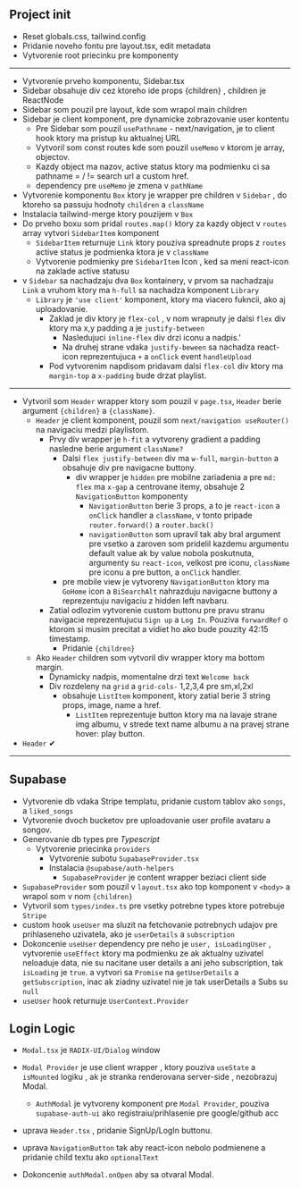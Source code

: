 ## Project init

- Reset globals.css, tailwind.config
- Pridanie noveho fontu pre layout.tsx, edit metadata
- Vytvorenie root priecinku pre komponenty

---

- Vytvorenie prveho komponentu, Sidebar.tsx
- Sidebar obsahuje div cez ktoreho ide props {children} , children je ReactNode
- Sidebar som pouzil pre layout, kde som wrapol main children
- Sidebar je client komponent, pre dynamicke zobrazovanie user kontentu
  - Pre Sidebar som pouzil `usePathname` - next/navigation, je to client hook ktory ma pristup ku aktualnej URL
  - Vytvoril som const routes kde som pouzil `useMemo` v ktorom je array, objectov.
  - Kazdy object ma nazov, active status ktory ma podmienku ci sa pathname = / != search url a custom href.
  - dependency pre `useMemo` je zmena v `pathName`
- Vytvorenie komponentu `Box` ktory je wrapper pre children v `Sidebar` , do ktoreho sa passuju hodnoty `children` a `className`
- Instalacia tailwind-merge ktory pouzijem v `Box`
- Do prveho boxu som pridal `routes.map()` ktory za kazdy object v `routes` array vytvori `SidebarItem` komponent
  - `SidebarItem` returnuje `Link` ktory pouziva spreadnute props z `routes` active status je podmienka ktora je v `className`
  - Vytvorenie podmienky pre `SidebarItem` Icon , ked sa meni react-icon na zaklade active statusu
- v `Sidebar` sa nachadzaju dva `Box` kontainery, v prvom sa nachadzaju `Link` a vruhom ktory ma `h-full` sa nachadza komponent `Library`
  - `Library` je `'use client'` komponent, ktory ma viacero fukncii, ako aj uploadovanie.
    - Zaklad je div ktory je `flex-col` , v nom wrapnuty je dalsi `flex` div ktory ma x,y padding a je `justify-between`
      - Nasledujuci `inline-flex` div drzi iconu a nadpis.'
      - Na druhej strane vdaka `justify-beween` sa nachadza react-icon reprezentujuca `+` a `onClick` event `handleUpload`
    - Pod vytvorenim napdisom pridavam dalsi `flex-col` div ktory ma `margin-top` a `x-padding` bude drzat playlist.

---

- Vytvoril som `Header` wrapper ktory som pouzil v `page.tsx`, `Header` berie argument `{children}` a `{className}`.
  - `Header` je client komponent, pouzil som `next/navigation useRouter()` na navigaciu medzi playlistom.
    - Prvy div wrapper je `h-fit` a vytvoreny gradient a padding nasledne berie argument `className?`
      - Dalsi `flex justify-between` div ma `w-full`, `margin-button` a obsahuje div pre navigacne buttony.
        - div wrapper je `hidden` pre mobilne zariadenia a pre `md: flex` ma `x-gap` a centrovane itemy, obsahuje 2 `NavigationButton` komponenty
          - `NavigationButton` berie 3 props, a to je `react-icon` a `onClick` handler a `className`, v tonto pripade `router.forward()` a `router.back()`
          - `navigationButton` som upravil tak aby bral argument pre vsetko a zaroven som pridelil kazdemu argumentu default value ak by value nobola poskutnuta, argumenty su `react-icon`, velkost pre iconu, `className` pre iconu a pre button, a `onClick` handler.
      - pre mobile view je vytvoreny `NavigationButton` ktory ma `GoHome` icon a `BiSearchAlt` nahrazduju navigacne buttony a reprezentuju navigaciu z hidden left navbaru.
    - Zatial odlozim vytvorenie custom buttonu pre pravu stranu navigacie reprezentujucu `Sign up` a `Log In`. Pouziva `forwardRef` o ktorom si musim precitat a vidiet ho ako bude pouzity 42:15 timestamp.
      - Pridanie `{children}`
  - Ako `Header` children som vytvoril div wrapper ktory ma bottom margin.
    - Dynamicky nadpis, momentalne drzi text `Welcome back`
    - Div rozdeleny na `grid` a `grid-cols-` 1,2,3,4 pre sm,xl,2xl
      - obsahuje `ListItem` komponent, ktory zatial berie 3 string props, image, name a href.
        - `ListItem` reprezentuje button ktory ma na lavaje strane img albumu, v strede text name albumu a na pravej strane hover: play button.
- `Header` ✔

---

## Supabase

- Vytvorenie db vdaka Stripe templatu, pridanie custom tablov ako `songs`, a `liked_songs`
- Vytvorenie dvoch bucketov pre uploadovanie user profile avataru a songov.
- Generovanie db types pre _Typescript_
  - Vytvorenie priecinka `providers`
    - Vytvorenie subotu `SupabaseProvider.tsx`
    - Instalacia `@supabase/auth-helpers`
      - `SupabaseProvider` je content wrapper beziaci client side
- `SupabaseProvider` som pouzil v `layout.tsx` ako top komponent v `<body>` a wrapol som v nom `{children}`
- Vytvoril som `types/index.ts` pre vsetky potrebne types ktore potrebuje `Stripe`
- custom hook `useUser` ma sluzit na fetchovanie potrebnych udajov pre prihlaseneho uzivatela, ako je `userDetails` a `subscription`
- Dokoncenie `useUser` dependency pre neho je `user, isLoadingUser` , vytvorenie `useEffect` ktory ma podmienku ze ak aktualny uzivatel neloaduje data, nie su nacitane user details a ani jeho subscription, tak `isLoading` je `true`. a vytvori sa `Promise` na `getUserDetails` a `getSubscription`, inac ak ziadny uzivatel nie je tak userDetails a Subs su `null`
- `useUser` hook returnuje `UserContext.Provider`

## Login Logic

- `Modal.tsx` je `RADIX-UI/Dialog` window
- `Modal Provider` je use client wrapper , ktory pouziva `useState` a `isMounted` logiku , ak je stranka renderovana server-side , nezobrazuj Modal.

  - `AuthModal` je vytvoreny komponent pre `Modal Provider`, pouziva `supabase-auth-ui` ako registraiu/prihlasenie pre google/github acc

- uprava `Header.tsx` , pridanie SignUp/LogIn buttonu.
- uprava `NavigationButton` tak aby react-icon nebolo podmienene a pridanie child textu ako `optionalText`
- Dokoncenie `authModal.onOpen` aby sa otvaral Modal.
